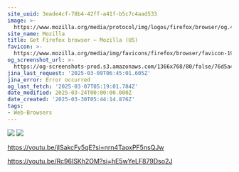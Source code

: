 ```yaml
---
site_uuid: 3eade4cf-78b4-42ff-a41f-b5c7c4aad533
image: >-
  https://www.mozilla.org/media/protocol/img/logos/firefox/browser/og.4ad05d4125a5.png
site_name: Mozilla
title: Get Firefox browser — Mozilla (US)
favicon: >-
  https://www.mozilla.org/media/img/favicons/firefox/browser/favicon-196x196.59e3822720be.png
og_screenshot_url: >-
  https://og-screenshots-prod.s3.amazonaws.com/1366x768/80/false/76d5a4cefd9ca1cce00a1c25e44d03f9ae5956123e8905ff1f8becb35aedeb3b.jpeg
jina_last_request: '2025-03-09T06:45:01.605Z'
jina_error: Error occurred
og_last_fetch: '2025-03-07T05:19:01.784Z'
date_modified: 2025-03-24T00:00:00.000Z
date_created: '2025-03-30T05:44:14.876Z'
tags:
- Web-Browsers
---
```










![](https://i.imgur.com/6KBlAvG.png)
![](https://i.imgur.com/tL134uo.png)



https://youtu.be/jISakcFy5qE?si=nrn4TaoxPF5nsQJw

https://youtu.be/Rc96ISKh2OM?si=hE5wYeLF879Dso2J
